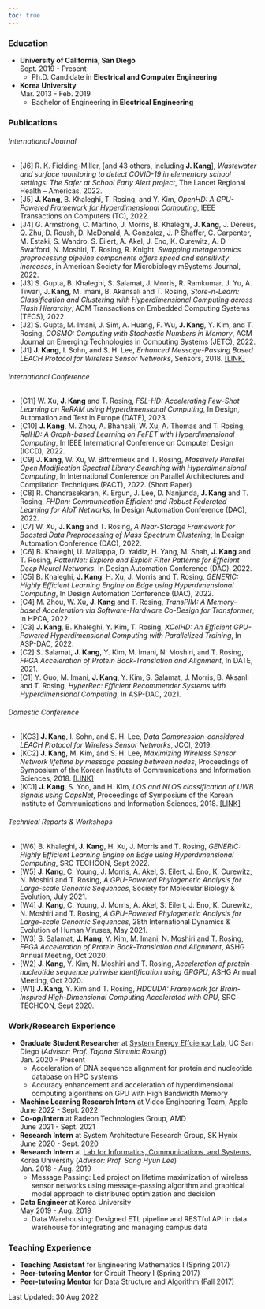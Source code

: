 ```yaml
---
toc: true
---
```

### Education

* **University of California, San Diego**\
Sept. 2019 - Present
    * Ph.D. Candidate in **Electrical and Computer Engineering**
* **Korea University**\
Mar. 2013 - Feb. 2019
    * Bachelor of Engineering in **Electrical Engineering**

### Publications
###### International Journal
  - [J6] R. K. Fielding-Miller, [and 43 others, including **J. Kang**], *Wastewater and surface monitoring to detect COVID-19 in elementary school settings: The Safer at School Early Alert project*, The Lancet Regional Health – Americas, 2022.
  - [J5] **J. Kang**, B. Khaleghi, T. Rosing, and Y. Kim, *OpenHD: A GPU-Powered Framework for Hyperdimensional Computing*, IEEE Transactions on Computers (TC), 2022.
  - [J4] G. Armstrong, C. Martino, J. Morris, B. Khaleghi, **J. Kang**, J. Dereus, Q. Zhu, D. Roush, D. McDonald, A. Gonzalez, J. P Shaffer, C. Carpenter, M. Estaki, S. Wandro, S. Eilert, A. Akel, J. Eno, K. Curewitz, A. D Swafford, N. Moshiri, T. Rosing, R. Knight, *Swapping metagenomics preprocessing pipeline components offers speed and sensitivity increases*, in American Society for Microbiology mSystems Journal, 2022.
  - [J3] S. Gupta, B. Khaleghi, S. Salamat, J. Morris, R. Ramkumar, J. Yu, A. Tiwari, **J. Kang**, M. Imani, B. Akansali and T. Rosing, *Store-n-Learn: Classification and Clustering with Hyperdimensional Computing across Flash Hierarchy*, ACM Transactions on Embedded Computing Systems (TECS), 2022.
  - [J2] S. Gupta, M. Imani, J. Sim, A. Huang, F. Wu, **J. Kang**, Y. Kim, and T. Rosing, *COSMO: Computing with Stochastic Numbers in Memory*, ACM Journal on Emerging Technologies in Computing Systems (JETC), 2022.
  - [J1] **J. Kang**, I. Sohn, and S. H. Lee, *Enhanced Message-Passing Based LEACH Protocol for Wireless Sensor Networks*, Sensors, 2018. 
[\[LINK\]](https://www.mdpi.com/1424-8220/19/1/75)

###### International Conference
  - [C11] W. Xu, **J. Kang** and T. Rosing, *FSL-HD: Accelerating Few-Shot Learning on ReRAM using Hyperdimensional Computing*, In Design, Automation and Test in Europe (DATE), 2023.
  - [C10] **J. Kang**, M. Zhou, A. Bhansali, W. Xu, A. Thomas and T. Rosing, *RelHD: A Graph-based Learning on FeFET with Hyperdimensional Computing*, In IEEE International Conference on Computer Design (ICCD), 2022.
  - [C9] **J. Kang**, W. Xu, W. Bittremieux and T. Rosing, *Massively Parallel Open Modification Spectral Library Searching with Hyperdimensional Computing*, In International Conference on Parallel Architectures and Compilation Techniques (PACT), 2022. (Short Paper)
  - [C8] R. Chandrasekaran, K. Ergun, J. Lee, D. Nanjunda, **J. Kang** and T. Rosing, *FHDnn: Communication Efficient and Robust Federated Learning for AIoT Networks*, In Design Automation Conference (DAC), 2022.
  - [C7] W. Xu, **J. Kang** and T. Rosing, *A Near-Storage Framework for Boosted Data Preprocessing of Mass Spectrum Clustering*, In Design Automation Conference (DAC), 2022.
  - [C6] B. Khaleghi, U. Mallappa, D. Yaldiz, H. Yang, M. Shah, **J. Kang** and T. Rosing, *PatterNet: Explore and Exploit Filter Patterns for Efficient Deep Neural Networks*, In Design Automation Conference (DAC), 2022.
  - [C5] B. Khaleghi, **J. Kang**, H. Xu, J. Morris and T. Rosing, *GENERIC: Highly Efficient Learning Engine on Edge using Hyperdimensional Computing*, In Design Automation Conference (DAC), 2022.
  - [C4] M. Zhou, W. Xu, **J. Kang** and T. Rosing, *TransPIM: A Memory-based Acceleration via Software-Hardware Co-Design for Transformer*, In HPCA, 2022.
  - [C3] **J. Kang**, B. Khaleghi, Y. Kim, T. Rosing, *XCelHD: An Efficient GPU-Powered Hyperdimensional Computing with Parallelized Training*, In ASP-DAC, 2022.
  - [C2] S. Salamat, **J. Kang**, Y. Kim, M. Imani, N. Moshiri, and T. Rosing, *FPGA Acceleration of Protein Back-Translation and Alignment*, In DATE, 2021.
  - [C1] Y. Guo, M. Imani, **J. Kang**, Y. Kim, S. Salamat, J. Morris, B. Aksanli and T. Rosing, *HyperRec: Efficient Recommender Systems with Hyperdimensional Computing*, In ASP-DAC, 2021.
###### Domestic Conference
  - [KC3] **J. Kang**, I. Sohn, and S. H. Lee, *Data Compression-considered LEACH Protocol for Wireless Sensor Networks*, JCCI, 2019. 
  - [KC2] **J. Kang**, M. Kim, and S. H. Lee, *Maximizing Wireless Sensor Network lifetime by message passing between nodes*, Proceedings of Symposium of the Korean Institute of Communications and Information Sciences, 2018. [\[LINK\]](http://www.dbpia.co.kr/Journal/ArticleDetail/NODE07512630)
  - [KC1] **J. Kang**, S. Yoo, and H. Kim, *LOS and NLOS classification of UWB signals using CapsNet*, Proceedings of Symposium of the Korean Institute of Communications and Information Sciences, 2018. [\[LINK\]](http://www.dbpia.co.kr/Journal/ArticleDetail/NODE07368798)

###### Technical Reports & Workshops
  - [W6] B. Khaleghi, **J. Kang**, H. Xu, J. Morris and T. Rosing, *GENERIC: Highly Efficient Learning Engine on Edge using Hyperdimensional Computing*, SRC TECHCON, Sept 2022.
  - [W5] **J. Kang**, C. Young, J. Morris, A. Akel, S. Eilert, J. Eno, K. Curewitz, N. Moshiri and T. Rosing, *A GPU-Powered Phylogenetic Analysis for Large-scale Genomic Sequences*, Society for Molecular Biology & Evolution, July 2021.
  - [W4] **J. Kang**, C. Young, J. Morris, A. Akel, S. Eilert, J. Eno, K. Curewitz, N. Moshiri and T. Rosing, *A GPU-Powered Phylogenetic Analysis for Large-scale Genomic Sequences*, 28th International Dynamics & Evolution of Human Viruses, May 2021.
  - [W3] S. Salamat, **J. Kang**, Y. Kim, M. Imani, N. Moshiri and T. Rosing, *FPGA Acceleration of Protein Back-Translation and Alignment*, ASHG Annual Meeting, Oct 2020.
  - [W2] **J. Kang**, Y. Kim, N. Moshiri and T. Rosing, *Acceleration of protein-nucleotide sequence pairwise identification using GPGPU*, ASHG Annual Meeting, Oct 2020.
  - [W1] **J. Kang**, Y. Kim and T. Rosing, *HDCUDA: Framework for Brain-Inspired High-Dimensional Computing Accelerated with GPU*, SRC TECHCON, Sept 2020.


### Work/Research Experience
* **Graduate Student Researcher** at [System Energy Effciency Lab](http://seelab.ucsd.edu), UC San Diego (*Advisor: Prof. Tajana Simunic Rosing*)\
Jan. 2020 - Present
    - Acceleration of DNA sequence alignment for protein and nucleotide database on HPC systems
    - Accuracy enhancement and acceleration of hyperdimensional computing algorithms on GPU with High Bandwidth Memory
* **Machine Learning Research Intern** at Video Engineering Team, Apple\
June 2022 - Sept. 2022
* **Co-op/Intern** at Radeon Technologies Group, AMD\
June 2021 - Sept. 2021 
* **Research Intern** at System Architecture Research Group, SK Hynix\
June 2020 - Sept. 2020 
    <!-- - Acceleration of DNA sequence alignment for protein and nucleotide database on HPC systems -->
* **Research Intern** at [Lab for Informatics, Communications, and Systems](https://sites.google.com/view/licswww), Korea University (*Advisor: Prof. Sang Hyun Lee*)\
Jan. 2018 - Aug. 2019
    - Message Passing:
      Led project on lifetime maximization of wireless sensor networks using message-passing algorithm and graphical model approach to distributed optimization and decision
* **Data Engineer** at Korea University\
May 2019 - Aug. 2019
  * Data Warehousing: Designed ETL pipeline and RESTful API in data warehouse for integrating and managing campus data

### Teaching Experience
* **Teaching Assistant** for Engineering Mathematics I (Spring 2017)
* **Peer-tutoring Mentor** for Circuit Theory I (Spring 2017)
* **Peer-tutoring Mentor** for Data Structure and Algorithm (Fall 2017)

<!-- 
### Extracurricular
* Hardware and Software Club (HandS) [\[about\]](https://hands.korea.ac.kr) [\[board\]](https://hardwareand.software)\
*Server/Webpage Administrator, Technical Leader*\
Mar. 2013 - Dec. 2018
  * Hands-on project: Presented personal projects at annual exhibition
  * Server Maintaining: Developed society webpage and maintained server. Designed overall architecture built with Nginx and Ruby, and used applicative multiplexer to use various protocols
  * Mentoring: Taught fundamental skills such as C, project management, machine learning basics to help freshmen start personal projects -->

<!-- 
Technical Skills
----------
* Languages: C, C++, CUDA, Python, MATLAB, Verilog, ARM Assembly, React.js
* Technologies: Spectre, SPICE, Quartus, Multisim, Design Compiler -->

<!-- Language Skills
----------
* Korean (Native), English (Fluent), Mandarin (Novice) -->

Last Updated: 30 Aug 2022
